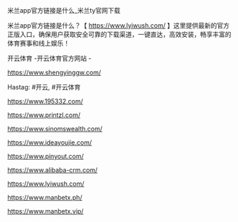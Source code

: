米兰app官方链接是什么_米兰ty官网下载

米兰app官方链接是什么？【 https://www.lyiwush.com/ 】这里提供最新的官方正版入口，确保用户获取安全可靠的下载渠道，一键直达，高效安装，畅享丰富的体育赛事和线上娱乐！

开云体育 -开云体育官方网站 -

https://www.shengyinggw.com/

Hastag: #开云, #开云体育

https://www.195332.com/

https://www.printzl.com/

https://www.sinomswealth.com/

https://www.ideayoujie.com/

https://www.pinyout.com/

https://www.alibaba-crm.com/

https://www.lyiwush.com/

https://www.manbetx.ph/

https://www.manbetx.vip/

